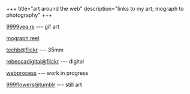 +++
title="art around the web"
description="links to my art; mograph to photography"
+++

[9999yea.rs](http://9999yea.rs/) --- gif art

[mograph reel](/reel)

[techb@flickr](https://www.flickr.com/photos/techb/) --- 35mm

[rebeccadigital@flickr](https://www.flickr.com/photos/rebeccadigital/)
--- digital

[webprocess](https://webprocess.tumblr.com/) --- work in progress

[999flowers@tumblr](https://999flowers.tumblr.com/) --- still art

